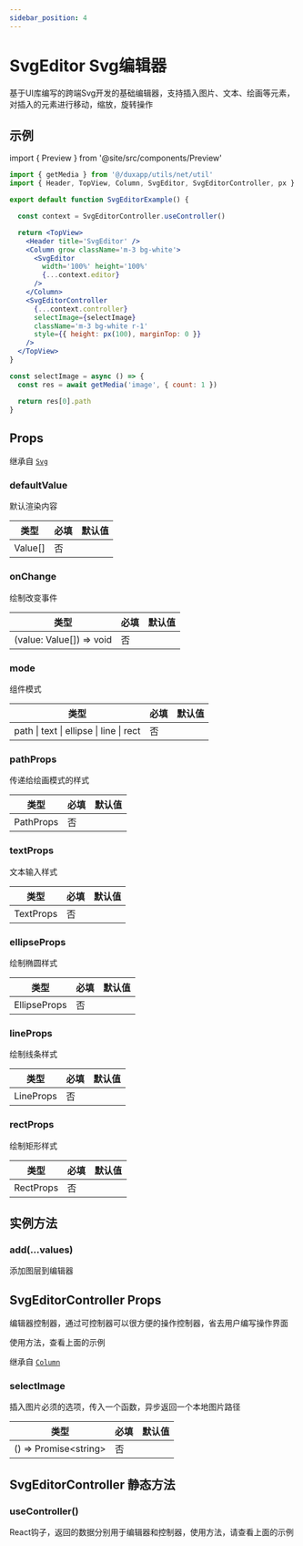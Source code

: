 ```yaml
---
sidebar_position: 4
---
```


# SvgEditor Svg编辑器

基于UI库编写的跨端Svg开发的基础编辑器，支持插入图片、文本、绘画等元素，对插入的元素进行移动，缩放，旋转操作

## 示例

import { Preview } from '@site/src/components/Preview'

<Preview name='SvgEditor' />

```jsx
import { getMedia } from '@/duxapp/utils/net/util'
import { Header, TopView, Column, SvgEditor, SvgEditorController, px } from '@/duxuiExample'

export default function SvgEditorExample() {

  const context = SvgEditorController.useController()

  return <TopView>
    <Header title='SvgEditor' />
    <Column grow className='m-3 bg-white'>
      <SvgEditor
        width='100%' height='100%'
        {...context.editor}
      />
    </Column>
    <SvgEditorController
      {...context.controller}
      selectImage={selectImage}
      className='m-3 bg-white r-1'
      style={{ height: px(100), marginTop: 0 }}
    />
  </TopView>
}

const selectImage = async () => {
  const res = await getMedia('image', { count: 1 })

  return res[0].path
}
```

## Props

继承自 [`Svg`](/docs/duxui/svg/)

### defaultValue

默认渲染内容

| 类型 | 必填 | 默认值 |
| ---- | -------- | ------- |
| Value[] | 否 |  |

### onChange

绘制改变事件

| 类型 | 必填 | 默认值 |
| ---- | -------- | ------- |
| (value: Value[]) => void | 否 |  |

### mode

组件模式

| 类型 | 必填 | 默认值 |
| ---- | -------- | ------- |
| path \| text \| ellipse \| line \| rect | 否 |  |

### pathProps

传递给绘画模式的样式

| 类型 | 必填 | 默认值 |
| ---- | -------- | ------- |
| PathProps | 否 |  |

### textProps

文本输入样式

| 类型 | 必填 | 默认值 |
| ---- | -------- | ------- |
| TextProps | 否 |  |

### ellipseProps

绘制椭圆样式

| 类型 | 必填 | 默认值 |
| ---- | -------- | ------- |
| EllipseProps | 否 |  |

### lineProps

绘制线条样式

| 类型 | 必填 | 默认值 |
| ---- | -------- | ------- |
| LineProps | 否 |  |

### rectProps

绘制矩形样式

| 类型 | 必填 | 默认值 |
| ---- | -------- | ------- |
| RectProps | 否 |  |

## 实例方法

### add(...values)

添加图层到编辑器

## SvgEditorController Props

编辑器控制器，通过可控制器可以很方便的操作控制器，省去用户编写操作界面

使用方法，查看上面的示例

继承自 [`Column`](/docs/duxui/layout/Column)

### selectImage

插入图片必须的选项，传入一个函数，异步返回一个本地图片路径

| 类型 | 必填 | 默认值 |
| ---- | -------- | ------- |
| () => Promise\<string\> | 否 |  |

## SvgEditorController 静态方法

### useController()

React钩子，返回的数据分别用于编辑器和控制器，使用方法，请查看上面的示例